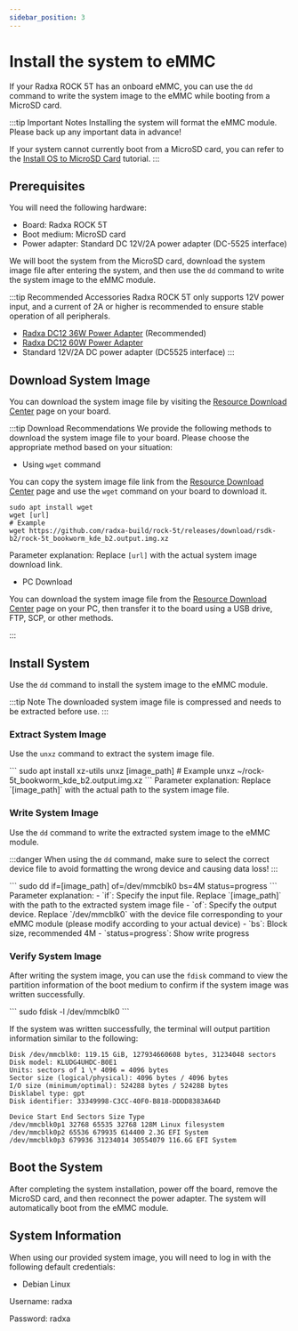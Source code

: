 ```yaml
---
sidebar_position: 3
---
```


# Install the system to eMMC

If your Radxa ROCK 5T has an onboard eMMC, you can use the `dd` command to write the system image to the eMMC while booting from a MicroSD card.

:::tip Important Notes
Installing the system will format the eMMC module. Please back up any important data in advance!

If your system cannot currently boot from a MicroSD card, you can refer to the [Install OS to MicroSD Card](./boot_from_sd_card.md) tutorial.
:::

## Prerequisites

You will need the following hardware:

- Board: Radxa ROCK 5T
- Boot medium: MicroSD card
- Power adapter: Standard DC 12V/2A power adapter (DC-5525 interface)

We will boot the system from the MicroSD card, download the system image file after entering the system, and then use the `dd` command to write the system image to the eMMC module.

:::tip Recommended Accessories
Radxa ROCK 5T only supports 12V power input, and a current of 2A or higher is recommended to ensure stable operation of all peripherals.

- [Radxa DC12 36W Power Adapter](https://radxa.com/products/accessories/power-dc12-36w) (Recommended)
- [Radxa DC12 60W Power Adapter](https://radxa.com/products/accessories/power-dc12-60w)
- Standard 12V/2A DC power adapter (DC5525 interface)
  :::

## Download System Image

You can download the system image file by visiting the [Resource Download Center](../../download) page on your board.

:::tip Download Recommendations
We provide the following methods to download the system image file to your board. Please choose the appropriate method based on your situation:

- Using `wget` command

You can copy the system image file link from the [Resource Download Center](../../download) page and use the `wget` command on your board to download it.

```
sudo apt install wget
wget [url]
# Example
wget https://github.com/radxa-build/rock-5t/releases/download/rsdk-b2/rock-5t_bookworm_kde_b2.output.img.xz
```

Parameter explanation: Replace `[url]` with the actual system image download link.

- PC Download

You can download the system image file from the [Resource Download Center](../../download) page on your PC, then transfer it to the board using a USB drive, FTP, SCP, or other methods.

:::

## Install System

Use the `dd` command to install the system image to the eMMC module.

:::tip Note
The downloaded system image file is compressed and needs to be extracted before use.
:::

### Extract System Image

Use the `unxz` command to extract the system image file.

<NewCodeBlock tip="radxa@device$" type="device">
```
sudo apt install xz-utils
unxz [image_path]
# Example
unxz ~/rock-5t_bookworm_kde_b2.output.img.xz
```
</NewCodeBlock>
Parameter explanation: Replace `[image_path]` with the actual path to the system image file.

### Write System Image

Use the `dd` command to write the extracted system image to the eMMC module.

:::danger
When using the `dd` command, make sure to select the correct device file to avoid formatting the wrong device and causing data loss!
:::

<NewCodeBlock tip="radxa@device$" type="device">
```
sudo dd if=[image_path] of=/dev/mmcblk0 bs=4M status=progress
```
</NewCodeBlock>
Parameter explanation:
- `if`: Specify the input file. Replace `[image_path]` with the path to the extracted system image file
- `of`: Specify the output device. Replace `/dev/mmcblk0` with the device file corresponding to your eMMC module (please modify according to your actual device)
- `bs`: Block size, recommended 4M
- `status=progress`: Show write progress

### Verify System Image

After writing the system image, you can use the `fdisk` command to view the partition information of the boot medium to confirm if the system image was written successfully.

<NewCodeBlock tip="radxa@device$" type="device">
```
sudo fdisk -l /dev/mmcblk0
```
</NewCodeBlock>

If the system was written successfully, the terminal will output partition information similar to the following:

```
Disk /dev/mmcblk0: 119.15 GiB, 127934660608 bytes, 31234048 sectors
Disk model: KLUDG4UHDC-B0E1
Units: sectors of 1 \* 4096 = 4096 bytes
Sector size (logical/physical): 4096 bytes / 4096 bytes
I/O size (minimum/optimal): 524288 bytes / 524288 bytes
Disklabel type: gpt
Disk identifier: 33349998-C3CC-40F0-B818-DDDD8383A64D

Device Start End Sectors Size Type
/dev/mmcblk0p1 32768 65535 32768 128M Linux filesystem
/dev/mmcblk0p2 65536 679935 614400 2.3G EFI System
/dev/mmcblk0p3 679936 31234014 30554079 116.6G EFI System
```

## Boot the System

After completing the system installation, power off the board, remove the MicroSD card, and then reconnect the power adapter. The system will automatically boot from the eMMC module.

## System Information

When using our provided system image, you will need to log in with the following default credentials:

- Debian Linux

Username: radxa

Password: radxa
